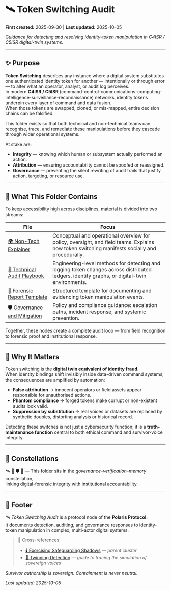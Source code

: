 # 🛰️ Token Switching Audit  
**First created:** 2025-09-30  |  **Last updated:** 2025-10-05  

*Guidance for detecting and resolving identity-token manipulation in C4ISR / C5ISR digital-twin systems.*  

---

## ✨ Purpose  

**Token Switching** describes any instance where a digital system substitutes one authenticated identity token for another — intentionally or through error — to alter what an operator, analyst, or audit log perceives.  
In modern **C4ISR / C5ISR** (command-control-communications-computing-intelligence-surveillance-reconnaissance) networks, identity tokens underpin every layer of command and data fusion.  
When those tokens are swapped, cloned, or mis-mapped, entire decision chains can be falsified.  

This folder exists so that both technical and non-technical teams can recognise, trace, and remediate these manipulations before they cascade through wider operational systems.  

At stake are:  
- **Integrity** — knowing which human or subsystem actually performed an action.  
- **Attribution** — ensuring accountability cannot be spoofed or reassigned.  
- **Governance** — preventing the silent rewriting of audit trails that justify action, targeting, or resource use.  

---

## 🧭 What This Folder Contains  

To keep accessibility high across disciplines, material is divided into two streams:  

| File | Focus |  
|------|--------|  
| [🌍 Non-Tech Explainer](./🌍_Non_Tech_Explainer.md) | Conceptual and operational overview for policy, oversight, and field teams.  Explains how token switching manifests socially and procedurally. |  
| [🔧 Technical Audit Playbook](./🔧_Technical_Audit_Playbook.md) | Engineering-level methods for detecting and logging token changes across distributed ledgers, identity graphs, or digital-twin environments. |  
| [📑 Forensic Report Template](./📑_Forensic_Report_Template.md) | Structured template for documenting and evidencing token manipulation events. |  
| [🛡️ Governance and Mitigation](./🛡️_Governance_and_Mitigation.md) | Policy and compliance guidance: escalation paths, incident response, and systemic prevention. |  

Together, these nodes create a complete audit loop — from field recognition to forensic proof and institutional response.  

---

## 🧩 Why It Matters  

Token switching is the **digital twin equivalent of identity fraud**.  
When identity bindings shift invisibly inside data-driven command systems, the consequences are amplified by automation:  
- **False attribution** → innocent operators or field assets appear responsible for unauthorised actions.  
- **Phantom compliance** → forged tokens make corrupt or non-existent audits look valid.  
- **Suppression by substitution** → real voices or datasets are replaced by synthetic doubles, distorting analysis or historical record.  

Detecting these switches is not just a cybersecurity function; it is a **truth-maintenance function** central to both ethical command and survivor-voice integrity.  

---

## 🌌 Constellations  

🛰️ 🧩 🛡️ 🔮 — This folder sits in the *governance–verification–memory* constellation,  
linking digital-forensic integrity with institutional accountability.  

---

## 🏮 Footer  

*🛰️ Token Switching Audit* is a protocol node of the **Polaris Protocol.**  
It documents detection, auditing, and governance responses to identity-token manipulation in complex, multi-actor digital systems.  

> 📡 Cross-references:  
> - [🕯️ Exorcising Safeguarding Shadows](../🕯️_Exorcising_Safeguarding_Shadows/README.md) — *parent cluster*  
> - [🧬 Twinning Detection](../../🐦‍🔥_Trauma_Psychology_Medical_Misuse/🧬_twinning_detection.md) — *guide to tracing the simulation of sovereign voices*  

*Survivor authorship is sovereign. Containment is never neutral.*  

_Last updated: 2025-10-05_  
